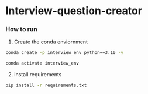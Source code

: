 # Interview-question-creator

### How to run

1. Create the conda enviornment


```bash
conda create -p interview_env python==3.10 -y

conda activate interview_env

```

2. install requirements

```bash
pip install -r requirements.txt

```
